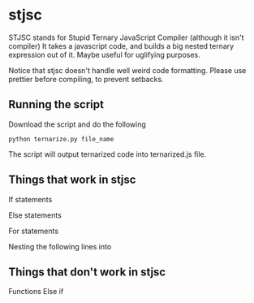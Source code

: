 # stjsc
STJSC stands for Stupid Ternary JavaScript Compiler (although it isn't compiler)
It takes a javascript code, and builds a big nested ternary expression out of it. Maybe useful for uglifying purposes.

Notice that stjsc doesn't handle well weird code formatting. Please use prettier before compiling, to prevent setbacks.

## Running the script
Download the script and do the following

```
python ternarize.py file_name
```

The script will output ternarized code into ternarized.js file.


## Things that work in stjsc
If statements

Else statements

For statements

Nesting the following lines into  

## Things that don't work in stjsc
Functions
Else if
